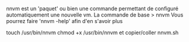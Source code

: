 nnvm est un 'paquet' ou bien une commande permettant de configuré automatiquement une nouvelle vm.
La commande de base > nnvm
Vous pourrez faire 'nnvm -help' afin d'en s'avoir plus

>
touch /usr/bin/nnvm
chmod +x /usr/bin/nnvm
et copier/coller nnvm.sh
>
